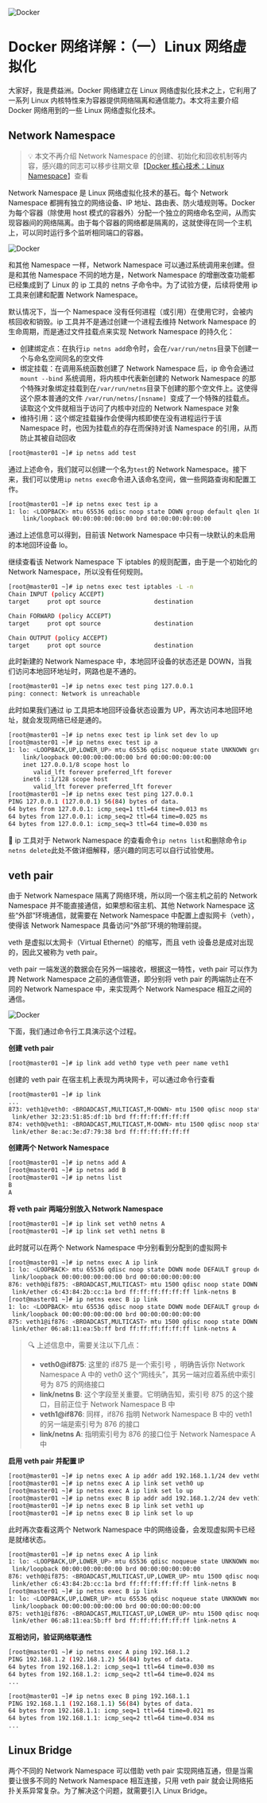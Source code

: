 ![Docker](/docker/docker.png)

# Docker 网络详解：（一）Linux 网络虚拟化

大家好，我是费益洲。Docker 网络建立在 Linux 网络虚拟化技术之上，它利用了一系列 Linux 内核特性来为容器提供网络隔离和通信能力。本文将主要介绍 Docker 网络用到的一些 Linux 网络虚拟化技术。

## Network Namespace

> 💡 本文不再介绍 Network Namespace 的创建、初始化和回收机制等内容，感兴趣的同志可以移步往期文章【[Docker 核心技术：Linux Namespace](https://feiyizhou.github.io/blog/cc/docker/core/namespace)】查看

Network Namespace 是 Linux 网络虚拟化技术的基石。每个 Network Namespace 都拥有独立的网络设备、IP 地址、路由表、防火墙规则等。Docker 为每个容器（除使用 host 模式的容器外）分配一个独立的网络命名空间，从而实现容器间的网络隔离。由于每个容器的网络都是隔离的，这就使得在同一个主机上，可以同时运行多个监听相同端口的容器。

![Docker](/docker/network/network.png)

和其他 Namespace 一样，Network Namespace 可以通过系统调用来创建。但是和其他 Namespace 不同的地方是，Network Namespace 的增删改查功能都已经集成到了 Linux 的 ip 工具的 netns 子命令中。为了试验方便，后续将使用 ip 工具来创建和配置 Network Namespace。

默认情况下，当一个 Namespace 没有任何进程（或引用）在使用它时，会被内核回收和销毁。ip 工具并不是通过创建一个进程去维持 Network Namespace 的生命周期，而是通过文件挂载点来实现 Network Namespace 的持久化：

- 创建绑定点：在执行`ip netns add`命令时，会在`/var/run/netns`目录下创建一个与命名空间同名的空文件
- 绑定挂载：在调用系统函数创建了 Network Namespace 后，ip 命令会通过 `​​mount --bind`​​ 系统调用，将内核中代表新创建的 Network Namespace 的那个特殊对象绑定挂载到在`/var/run/netns`目录下创建的那个空文件上。这使得这个原本普通的文件 `/var/run/netns/[nsname] `变成了一个特殊的挂载点。读取这个文件就相当于访问了内核中对应的 Network Namespace 对象
- 维持引用：这个绑定挂载操作会使得内核即使在没有进程运行于该 Namespace 时，也因为挂载点的存在而保持对该 Namespace 的引用 ​​，从而防止其被自动回收

```bash
[root@master01 ~]# ip netns add test
```

通过上述命令，我们就可以创建一个名为`test`的 Network Namespace。接下来，我们可以使用`ip netns exec`命令进入该命名空间，做一些网路查询和配置工作。

```bash
[root@master01 ~]# ip netns exec test ip a
1: lo: <LOOPBACK> mtu 65536 qdisc noop state DOWN group default qlen 1000
    link/loopback 00:00:00:00:00:00 brd 00:00:00:00:00:00
```

通过上述信息可以得到，目前该 Network Namespace 中只有一块默认的未启用的本地回环设备 lo。

继续查看该 Network Namespace 下 iptables 的规则配置，由于是一个初始化的 Network Namespace，所以没有任何规则。

```bash
[root@master01 ~]# ip netns exec test iptables -L -n
Chain INPUT (policy ACCEPT)
target     prot opt source               destination

Chain FORWARD (policy ACCEPT)
target     prot opt source               destination

Chain OUTPUT (policy ACCEPT)
target     prot opt source               destination
```

此时新建的 Network Namespace 中，本地回环设备的状态还是 DOWN，当我们访问本地回环地址时，网路也是不通的。

```bash
[root@master01 ~]# ip netns exec test ping 127.0.0.1
ping: connect: Network is unreachable
```

此时如果我们通过 ip 工具把本地回环设备状态设置为 UP，再次访问本地回环地址，就会发现网络已经是通的。

```bash
[root@master01 ~]# ip netns exec test ip link set dev lo up
[root@master01 ~]# ip netns exec test ip a
1: lo: <LOOPBACK,UP,LOWER_UP> mtu 65536 qdisc noqueue state UNKNOWN group default qlen 1000
    link/loopback 00:00:00:00:00:00 brd 00:00:00:00:00:00
    inet 127.0.0.1/8 scope host lo
       valid_lft forever preferred_lft forever
    inet6 ::1/128 scope host
       valid_lft forever preferred_lft forever
[root@master01 ~]# ip netns exec test ping 127.0.0.1
PING 127.0.0.1 (127.0.0.1) 56(84) bytes of data.
64 bytes from 127.0.0.1: icmp_seq=1 ttl=64 time=0.013 ms
64 bytes from 127.0.0.1: icmp_seq=2 ttl=64 time=0.025 ms
64 bytes from 127.0.0.1: icmp_seq=3 ttl=64 time=0.030 ms
```

📑 ip 工具对于 Network Namespace 的查看命令`ip netns list`和删除命令`ip netns delete`此处不做详细解释，感兴趣的同志可以自行试验使用。

## veth pair

由于 Network Namespace 隔离了网络环境，所以同一个宿主机之前的 Network Namespace 并不能直接通信，如果想和宿主机、其他 Network Namespace 这些“外部”环境通信，就需要在 Network Namespace 中配置上虚拟网卡（veth），使得该 Network Namespace 具备访问“外部”环境的物理前提。

veth 是虚拟以太网卡（Virtual Ethernet）的缩写，而且 veth 设备总是成对出现的，因此又被称为 veth pair。

veth pair 一端发送的数据会在另外一端接收，根据这一特性，veth pair 可以作为跨 Network Namespace 之前的通信管道，即分别将 veth pair 的两端防止在不同的 Network Namespace 中，来实现两个 Network Namespace 相互之间的通信。

![Docker](/docker/network/veth-pair.png)

下面，我们通过命令行工具演示这个过程。

**创建 veth pair**

```bash
[root@master01 ~]# ip link add veth0 type veth peer name veth1
```

创建的 veth pair 在宿主机上表现为两块网卡，可以通过命令行查看

```bash
[root@master01 ~]# ip link
...
873: veth1@veth0: <BROADCAST,MULTICAST,M-DOWN> mtu 1500 qdisc noop state DOWN mode DEFAULT group default qlen 1000
 link/ether 32:23:51:85:df:1b brd ff:ff:ff:ff:ff:ff
874: veth0@veth1: <BROADCAST,MULTICAST,M-DOWN> mtu 1500 qdisc noop state DOWN mode DEFAULT group default qlen 1000
 link/ether 8e:ac:3e:d7:79:38 brd ff:ff:ff:ff:ff:ff
```

**创建两个 Network Namespace**

```bash
[root@master01 ~]# ip netns add A
[root@master01 ~]# ip netns add B
[root@master01 ~]# ip netns list
B
A
```

**将 veth pair 两端分别放入 Network Namespace**

```bash
[root@master01 ~]# ip link set veth0 netns A
[root@master01 ~]# ip link set veth1 netns B
```

此时就可以在两个 Network Namespace 中分别看到分配到的虚拟网卡

```bash
[root@master01 ~]# ip netns exec A ip link
1: lo: <LOOPBACK> mtu 65536 qdisc noop state DOWN mode DEFAULT group default qlen 1000
 link/loopback 00:00:00:00:00:00 brd 00:00:00:00:00:00
876: veth0@if875: <BROADCAST,MULTICAST> mtu 1500 qdisc noop state DOWN mode DEFAULT group default qlen 1000
 link/ether c6:43:84:2b:cc:1a brd ff:ff:ff:ff:ff:ff link-netns B
[root@master01 ~]# ip netns exec B ip link
1: lo: <LOOPBACK> mtu 65536 qdisc noop state DOWN mode DEFAULT group default qlen 1000
 link/loopback 00:00:00:00:00:00 brd 00:00:00:00:00:00
875: veth1@if876: <BROADCAST,MULTICAST> mtu 1500 qdisc noop state DOWN mode DEFAULT group default qlen 1000
 link/ether 06:a8:11:ea:5b:ff brd ff:ff:ff:ff:ff:ff link-netns A
```

> 🔍 上述信息中，需要关注以下几点：
>
> - **veth0@if875**​​: 这里的 if875 是一个索引号 ​​，明确告诉你 Network Namespace A 中的 veth0 这个“网线头”，其另一端对应着系统中索引号为 875 的网络接口
> - **​​link/netns B**​​: 这个字段至关重要。它明确告知，索引号 875 的这个接口，目前正位于 ​​Network Namespace B​​ 中
> - **​​veth1@if876**​​: 同样，if876 指明 Network Namespace B 中的 veth1 的另一端是索引号为 876 的接口
> - **link/netns A​**​: 指明索引号为 876 的接口位于 ​​Network Namespace A​​ 中

**启用 veth pair 并配置 IP**

```bash
[root@master01 ~]# ip netns exec A ip addr add 192.168.1.1/24 dev veth0
[root@master01 ~]# ip netns exec A ip link set veth0 up
[root@master01 ~]# ip netns exec A ip link set lo up
[root@master01 ~]# ip netns exec B ip addr add 192.168.1.2/24 dev veth1
[root@master01 ~]# ip netns exec B ip link set veth1 up
[root@master01 ~]# ip netns exec B ip link set lo up
```

此时再次查看这两个 Network Namespace 中的网络设备，会发现虚拟网卡已经是就绪状态。

```bash
[root@master01 ~]# ip netns exec A ip link
1: lo: <LOOPBACK,UP,LOWER_UP> mtu 65536 qdisc noqueue state UNKNOWN mode DEFAULT group default qlen 1000
 link/loopback 00:00:00:00:00:00 brd 00:00:00:00:00:00
876: veth0@if875: <BROADCAST,MULTICAST,UP,LOWER_UP> mtu 1500 qdisc noqueue state UP mode DEFAULT group default qlen 1000
 link/ether c6:43:84:2b:cc:1a brd ff:ff:ff:ff:ff:ff link-netns B
[root@master01 ~]# ip netns exec B ip link
1: lo: <LOOPBACK,UP,LOWER_UP> mtu 65536 qdisc noqueue state UNKNOWN mode DEFAULT group default qlen 1000
 link/loopback 00:00:00:00:00:00 brd 00:00:00:00:00:00
875: veth1@if876: <BROADCAST,MULTICAST,UP,LOWER_UP> mtu 1500 qdisc noqueue state UP mode DEFAULT group default qlen 1000
 link/ether 06:a8:11:ea:5b:ff brd ff:ff:ff:ff:ff:ff link-netns A
```

**互相访问，验证网络联通性**

```bash
[root@master01 ~]# ip netns exec A ping 192.168.1.2
PING 192.168.1.2 (192.168.1.2) 56(84) bytes of data.
64 bytes from 192.168.1.2: icmp_seq=1 ttl=64 time=0.030 ms
64 bytes from 192.168.1.2: icmp_seq=2 ttl=64 time=0.024 ms
...

[root@master01 ~]# ip netns exec B ping 192.168.1.1
PING 192.168.1.1 (192.168.1.1) 56(84) bytes of data.
64 bytes from 192.168.1.1: icmp_seq=1 ttl=64 time=0.021 ms
64 bytes from 192.168.1.1: icmp_seq=2 ttl=64 time=0.034 ms
...
```

## Linux Bridge

两个不同的 Network Namespace 可以借助 veth pair 实现网络互通，但是当需要让很多不同的 Network Namespace 相互连接，只用 veth pair 就会让网络拓扑关系异常复杂。为了解决这个问题，就需要引入 Linux Bridge。
